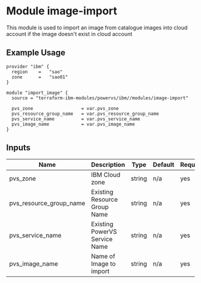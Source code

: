 # Module image-import

This module is used to import an image from catalogue images into cloud account if the image doesn't exist in cloud account

## Example Usage
```
provider "ibm" {
  region    =   "sao"
  zone      =   "sao01"
}

module "import_image" {
  source = "terraform-ibm-modules/powervs/ibm//modules/image-import"

  pvs_zone                  = var.pvs_zone
  pvs_resource_group_name   = var.pvs_resource_group_name
  pvs_service_name          = var.pvs_service_name
  pvs_image_name            = var.pvs_image_name
}
```

<!-- BEGINNING OF PRE-COMMIT-TERRAFORM DOCS HOOK -->

## Inputs

| Name                              | Description                                           | Type   | Default | Required |
|-----------------------------------|-------------------------------------------------------|--------|---------|----------|
| pvs\_zone | IBM Cloud zone | string | n/a | yes |
| pvs\_resource\_group\_name | Existing Resource Group Name | string | n/a | yes |
| pvs\_service\_name | Existing PowerVS Service Name | string | n/a | yes |
| pvs\_image_name | Name of Image to import | string | n/a | yes |

<!-- END OF PRE-COMMIT-TERRAFORM DOCS HOOK -->